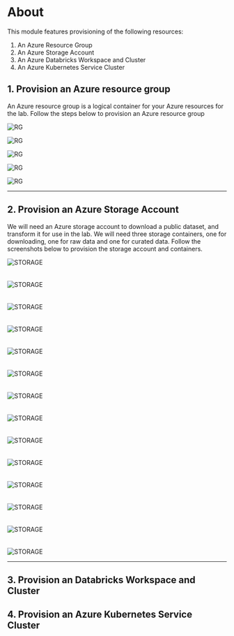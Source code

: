# About

This module features provisioning of the following resources:
1. An Azure Resource Group
2. An Azure Storage Account
3. An Azure Databricks Workspace and Cluster
4. An Azure Kubernetes Service Cluster

## 1. Provision an Azure resource group
An Azure resource group is a logical container for your Azure resources for the lab.  Follow the steps below to provision an Azure resource group<br>


![RG](images/01-rg-01.png)

![RG](images/01-rg-02.png)

![RG](images/01-rg-03.png)

![RG](images/01-rg-04.png)

![RG](images/01-rg-05.png)

<hr>

## 2. Provision an Azure Storage Account

We will need an Azure storage account to download a public dataset, and transform it for use in the lab.  We will need three storage containers, one for downloading, one for raw data and one for curated data.  Follow the screenshots below to provision the storage account and containers.

![STORAGE](images/01-storage-01.png)
<br>
<br>
<br>
![STORAGE](images/01-storage-02.png)
<br>
<br>
<br>
![STORAGE](images/01-storage-03.png)
<br>
<br>
<br>
![STORAGE](images/01-storage-04.png)
<br>
<br>
<br>
![STORAGE](images/01-storage-05.png)
<br>
<br>
<br>
![STORAGE](images/01-storage-06.png)
<br>
<br>
<br>
![STORAGE](images/01-storage-07.png)
<br>
<br>
<br>
![STORAGE](images/01-storage-08.png)
<br>
<br>
<br>
![STORAGE](images/01-storage-09.png)
<br>
<br>
<br>
![STORAGE](images/01-storage-10.png)
<br>
<br>
<br>
![STORAGE](images/01-storage-11.png)
<br>
<br>
<br>
![STORAGE](images/01-storage-15.png)
<br>
<br>
<br>
![STORAGE](images/01-storage-13.png)
<br>
<br>
<br>
![STORAGE](images/01-storage-14.png)



<hr>

## 3. Provision an Databricks Workspace and Cluster


## 4. Provision an Azure Kubernetes Service Cluster
